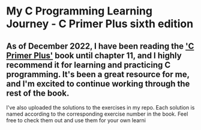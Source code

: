 # My C Programming Learning Journey - C Primer Plus sixth edition

As of December 2022, I have been reading the ['C Primer Plus'](https://www.google.tn/books/edition/C_Primer_Plus/MAAuAgAAQBAJ?hl=fr&gbpv=1&dq=C+Primer+Plus+read+online&pg=PA905&printsec=frontcover)
book until chapter 11, and I highly recommend it for learning and practicing C programming. 
It's been a great resource for me, and I'm excited to continue working through the rest of the book.
---
I've also uploaded the solutions to the exercises in my repo.
Each solution is named according to the corresponding exercise number in the book. Feel free to check them out and use them for your own learni


